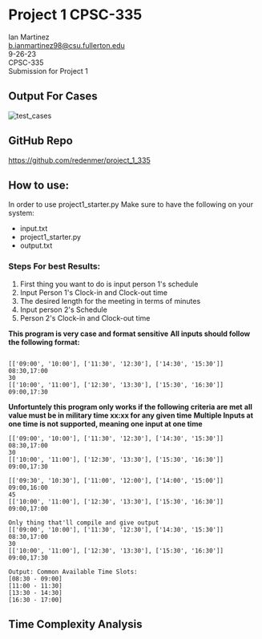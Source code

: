 # Project 1 CPSC-335
Ian Martinez <br>
b.ianmartinez98@csu.fullerton.edu <br>
9-26-23 <br>
CPSC-335 <br>
Submission for Project 1 <br>

## Output For Cases

![test_cases](https://github.com/redenmer/project_1_335/assets/60246207/cc11e57d-6de7-4393-abee-20f473b51a15)




## GitHub Repo
https://github.com/redenmer/project_1_335

## How to use:
In order to use project1_starter.py Make sure to have the following on your system:
+ input.txt
+ project1_starter.py
+ output.txt

### Steps For best Results:

1. First thing you want to do is input person 1's schedule
2. Input Person 1's Clock-in and Clock-out time
3. The desired length for the meeting in terms of minutes
4. Input person 2's Schedule
5. Person 2's Clock-in and Clock-out time

**This program is very case and format sensitive**
**All inputs should follow the following format:**

```

[['09:00', '10:00'], ['11:30', '12:30'], ['14:30', '15:30']]
08:30,17:00
30
[['10:00', '11:00'], ['12:30', '13:30'], ['15:30', '16:30']]
09:00,17:30

```
**Unfortuntely this program only works if the following criteria are met**
**all value must be in military time xx:xx for any given time**
**Multiple Inputs at one time is not supported, meaning one input at one time**
```
[['09:00', '10:00'], ['11:30', '12:30'], ['14:30', '15:30']]
08:30,17:00
30
[['10:00', '11:00'], ['12:30', '13:30'], ['15:30', '16:30']]
09:00,17:30

[['09:30', '10:30'], ['11:00', '12:00'], ['14:00', '15:00']]
09:00,16:00
45
[['10:00', '11:00'], ['12:30', '13:30'], ['15:30', '16:30']]
09:00,17:00
```
```
Only thing that'll compile and give output
[['09:00', '10:00'], ['11:30', '12:30'], ['14:30', '15:30']]
08:30,17:00
30
[['10:00', '11:00'], ['12:30', '13:30'], ['15:30', '16:30']]
09:00,17:30

Output: Common Available Time Slots:
[08:30 - 09:00]
[11:00 - 11:30]
[13:30 - 14:30]
[16:30 - 17:00]
```
## Time Complexity Analysis
